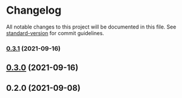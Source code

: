 # Changelog

All notable changes to this project will be documented in this file. See [standard-version](https://github.com/conventional-changelog/standard-version) for commit guidelines.

### [0.3.1](https://github.com/DrenSkywalker/react-welcome-onboard/compare/v0.3.0...v0.3.1) (2021-09-16)

## [0.3.0](https://github.com/DrenSkywalker/react-welcome-onboard/compare/v0.2.0...v0.3.0) (2021-09-16)

## 0.2.0 (2021-09-08)
